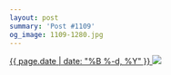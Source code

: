 ```yaml
---
layout: post
summary: 'Post #1109'
og_image: 1109-1280.jpg
---
```


<p>
 <time>
  <a href="/1109">
   {{ page.date | date: "%B %-d, %Y" }}
  </a>
 </time>
 <a href="/1109">
  <img data-taken="2/27/2020" sizes="(min-width: 700px) 50vw, calc(100vw - 2rem)" src="{{ site.assets_url }}/1109-640.jpg" srcset="{{ site.assets_url }}/1109-320.jpg 320w, {{ site.assets_url }}/1109-640.jpg 640w, {{ site.assets_url }}/1109-960.jpg 960w, {{ site.assets_url }}/1109-1280.jpg 1280w"/>
 </a>
</p>
